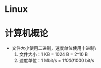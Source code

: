# Linux

# 计算机概论
+ 文件大小使用二进制，速度单位使用十进制\
  1. 文件大小：1 KB = 1024 B = 2^10 B
  2. 速度单位：1 Mbit/s = 1*1000*1000 bit/s
